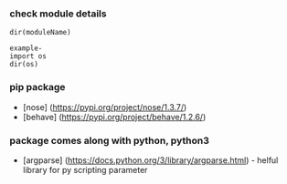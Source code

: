 ### check module details
```
dir(moduleName)

example-
import os
dir(os)
```
### pip package
* [nose] (https://pypi.org/project/nose/1.3.7/)
* [behave] (https://pypi.org/project/behave/1.2.6/)

### package comes along with python, python3
* [argparse] (https://docs.python.org/3/library/argparse.html) - helful library for py scripting parameter 
